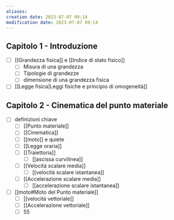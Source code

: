 ```yaml
---
aliases: 
creation date: 2023-07-07 09:14
modification date: 2023-07-07 09:14
---
```


## Capitolo 1 - Introduzione
- [ ] [[Grandezza fisica]] e [[Indice di stato fisico]]
	- [ ] Misura di una grandezza
	- [ ] Tipologie di grandezze
	- [ ] dimensione di una grandezza fisica
- [ ] [[Legge fisica|Leggi fisiche e principio di omogeneità]]

## Capitolo 2 - Cinematica del punto materiale
- [ ] definizioni chiave
	- [ ] [[Punto materiale]]
	- [ ] [[Cinematica]]
	- [ ] [[moto]] e quiete
	- [ ] [[Legge oraria]]
	- [ ] [[Traiettoria]]
		- [ ] [[ascissa curvilinea]]
	- [ ] [[Velocità scalare media]]
		- [ ] [[velocità scalare istantanea]]
	- [ ] [[Accelerazione scalare media]]
		- [ ] [[accelerazione scalare istantanea]]
- [ ] [[moto#Moto del Punto materiale]]
	- [ ] [[velocità vettoriale]]
	- [ ] [[Accelerazione vettoriale]]
	- [ ] 55